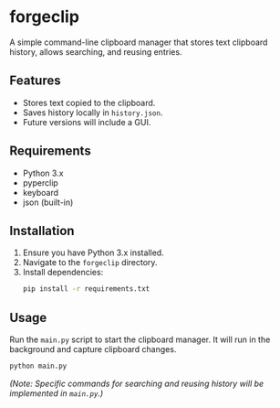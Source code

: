 # forgeclip

A simple command-line clipboard manager that stores text clipboard history, allows searching, and reusing entries.

## Features

- Stores text copied to the clipboard.
- Saves history locally in `history.json`.
- Future versions will include a GUI.

## Requirements

- Python 3.x
- pyperclip
- keyboard
- json (built-in)

## Installation

1. Ensure you have Python 3.x installed.
2. Navigate to the `forgeclip` directory.
3. Install dependencies:
   ```bash
   pip install -r requirements.txt
   ```

## Usage

Run the `main.py` script to start the clipboard manager. It will run in the background and capture clipboard changes.

```bash
python main.py
```

*(Note: Specific commands for searching and reusing history will be implemented in `main.py`.)*